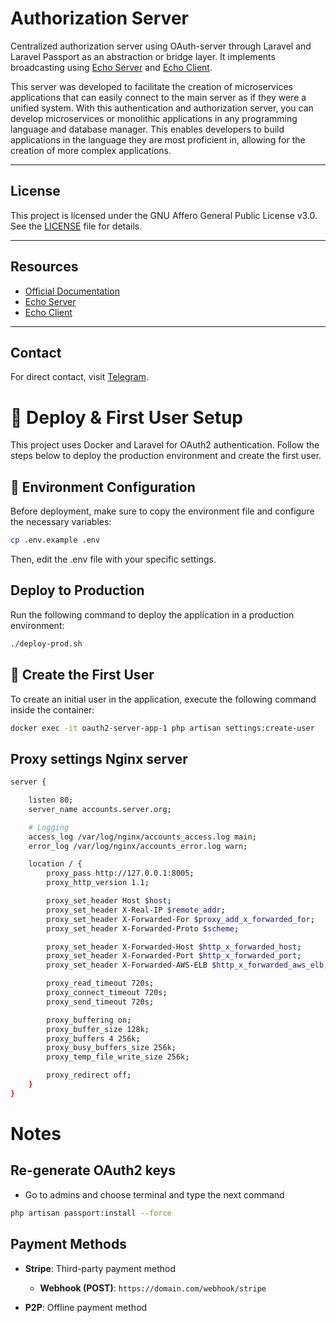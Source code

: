 # Authorization Server

Centralized authorization server using OAuth-server through Laravel and Laravel Passport as an abstraction or bridge layer. It implements broadcasting using [Echo Server](https://gitlab.com/elyerr/echo-server) and [Echo Client](https://gitlab.com/elyerr/echo-client-js).

This server was developed to facilitate the creation of microservices applications that can easily connect to the main server as if they were a unified system. With this authentication and authorization server, you can develop microservices or monolithic applications in any programming language and database manager. This enables developers to build applications in the language they are most proficient in, allowing for the creation of more complex applications.

---

## License

This project is licensed under the GNU Affero General Public License v3.0. See the [LICENSE](./LICENSE) file for details.

---

## Resources

-   [Official Documentation](https://gitlab.com/elyerr/outh2-passport-server/-/wikis/home)
-   [Echo Server](https://gitlab.com/elyerr/echo-server)
-   [Echo Client](https://gitlab.com/elyerr/echo-client-js)

---

## Contact

For direct contact, visit [Telegram](https://t.me/elyerr).

# 🚀 Deploy & First User Setup

This project uses Docker and Laravel for OAuth2 authentication. Follow the steps below to deploy the production environment and create the first user.

## 🔑 Environment Configuration

Before deployment, make sure to copy the environment file and configure the necessary variables:

```bash
cp .env.example .env
```

Then, edit the .env file with your specific settings.

## Deploy to Production

Run the following command to deploy the application in a production environment:

```bash
./deploy-prod.sh
```

## 👤 Create the First User

To create an initial user in the application, execute the following command inside the container:

```bash
docker exec -it oauth2-server-app-1 php artisan settings:create-user
```

## Proxy settings Nginx server

```bash
server {

    listen 80;
    server_name accounts.server.org;

    # Logging
    access_log /var/log/nginx/accounts_access.log main;
    error_log /var/log/nginx/accounts_error.log warn;

    location / {
        proxy_pass http://127.0.0.1:8005;
        proxy_http_version 1.1;

        proxy_set_header Host $host;
        proxy_set_header X-Real-IP $remote_addr;
        proxy_set_header X-Forwarded-For $proxy_add_x_forwarded_for;
        proxy_set_header X-Forwarded-Proto $scheme;

        proxy_set_header X-Forwarded-Host $http_x_forwarded_host;
        proxy_set_header X-Forwarded-Port $http_x_forwarded_port;
        proxy_set_header X-Forwarded-AWS-ELB $http_x_forwarded_aws_elb;

        proxy_read_timeout 720s;
        proxy_connect_timeout 720s;
        proxy_send_timeout 720s;

        proxy_buffering on;
        proxy_buffer_size 128k;
        proxy_buffers 4 256k;
        proxy_busy_buffers_size 256k;
        proxy_temp_file_write_size 256k;

        proxy_redirect off;
    }
}
```
# Notes

## Re-generate OAuth2 keys

-   Go to admins and choose terminal and type the next command

```bash
php artisan passport:install --force
```

## Payment Methods

-   **Stripe**: Third-party payment method

    -   **Webhook (POST)**: `https://domain.com/webhook/stripe`

-   **P2P**: Offline payment method
